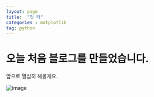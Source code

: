 ```yaml
---
layout: page
title:  "첫 터"
categories : matplotlib
tag: python
---
```


# 오늘 처음 블로그를 만들었습니다.

앞으로 열심히 해볼게요.

![image](https://file.newswire.co.kr/data/datafile2/thumb_480/2008/12/2039103817_20081204102208_5415926347.jpg)
